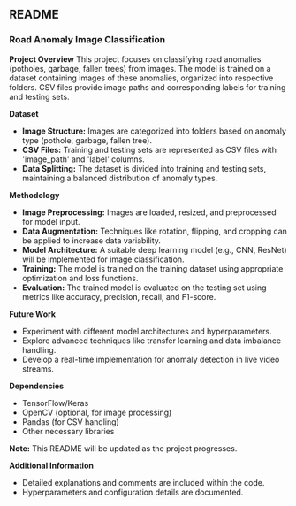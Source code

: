 ## README

### Road Anomaly Image Classification

**Project Overview**
This project focuses on classifying road anomalies (potholes, garbage, fallen trees) from images. The model is trained on a dataset containing images of these anomalies, organized into respective folders. CSV files provide image paths and corresponding labels for training and testing sets. 

**Dataset**
* **Image Structure:** Images are categorized into folders based on anomaly type (pothole, garbage, fallen tree).
* **CSV Files:** Training and testing sets are represented as CSV files with 'image_path' and 'label' columns.
* **Data Splitting:** The dataset is divided into training and testing sets, maintaining a balanced distribution of anomaly types.

**Methodology**
* **Image Preprocessing:** Images are loaded, resized, and preprocessed for model input.
* **Data Augmentation:** Techniques like rotation, flipping, and cropping can be applied to increase data variability.
* **Model Architecture:** A suitable deep learning model (e.g., CNN, ResNet) will be implemented for image classification.
* **Training:** The model is trained on the training dataset using appropriate optimization and loss functions.
* **Evaluation:** The trained model is evaluated on the testing set using metrics like accuracy, precision, recall, and F1-score.

**Future Work**
* Experiment with different model architectures and hyperparameters.
* Explore advanced techniques like transfer learning and data imbalance handling.
* Develop a real-time implementation for anomaly detection in live video streams.

**Dependencies**
* TensorFlow/Keras
* OpenCV (optional, for image processing)
* Pandas (for CSV handling)
* Other necessary libraries

**Note:** This README will be updated as the project progresses.

**Additional Information**
* Detailed explanations and comments are included within the code.
* Hyperparameters and configuration details are documented.
